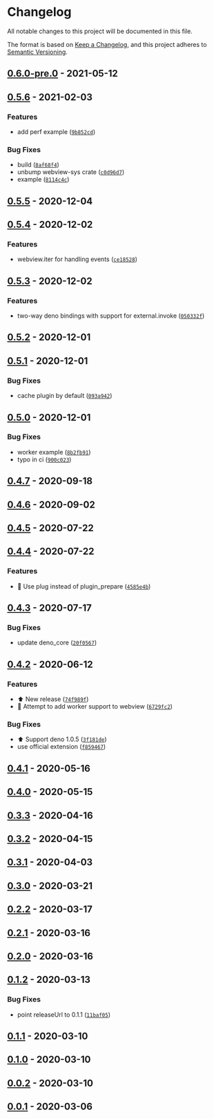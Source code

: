 # Changelog

All notable changes to this project will be documented in this file.

The format is based on [Keep a Changelog], and this project adheres to
[Semantic Versioning].

## [0.6.0-pre.0] - 2021-05-12

## [0.5.6] - 2021-02-03

### Features

- add perf example ([`9b852cd`])

### Bug Fixes

- build ([`8af68f4`])
- unbump webview-sys crate ([`c0d96d7`])
- example ([`8114c4c`])

## [0.5.5] - 2020-12-04

## [0.5.4] - 2020-12-02

### Features

- webview.iter for handling events ([`ce18528`])

## [0.5.3] - 2020-12-02

### Features

- two-way deno bindings with support for external.invoke ([`050332f`])

## [0.5.2] - 2020-12-01

## [0.5.1] - 2020-12-01

### Bug Fixes

- cache plugin by default ([`093a942`])

## [0.5.0] - 2020-12-01

### Bug Fixes

- worker example ([`8b2fb91`])
- typo in ci ([`900c023`])

## [0.4.7] - 2020-09-18

## [0.4.6] - 2020-09-02

## [0.4.5] - 2020-07-22

## [0.4.4] - 2020-07-22

### Features

- :electric_plug: Use plug instead of plugin_prepare ([`4585e4b`])

## [0.4.3] - 2020-07-17

### Bug Fixes

- update deno_core ([`20f0567`])

## [0.4.2] - 2020-06-12

### Features

- :arrow_up: New release ([`74f989f`])
- :construction: Attempt to add worker support to webview ([`6729fc2`])

### Bug Fixes

- :arrow_up: Support deno 1.0.5 ([`3f181de`])
- use official extension ([`f859467`])

## [0.4.1] - 2020-05-16

## [0.4.0] - 2020-05-15

## [0.3.3] - 2020-04-16

## [0.3.2] - 2020-04-15

## [0.3.1] - 2020-04-03

## [0.3.0] - 2020-03-21

## [0.2.2] - 2020-03-17

## [0.2.1] - 2020-03-16

## [0.2.0] - 2020-03-16

## [0.1.2] - 2020-03-13

### Bug Fixes

- point releaseUrl to 0.1.1 ([`11baf05`])

## [0.1.1] - 2020-03-10

## [0.1.0] - 2020-03-10

## [0.0.2] - 2020-03-10

## [0.0.1] - 2020-03-06

[keep a changelog]: https://keepachangelog.com/en/1.0.0/
[semantic versioning]: https://semver.org/spec/v2.0.0.html
[0.6.0-pre.0]: https://github.com/eliassjogreen/deno_webview/compare/0.5.6...0.6.0-pre.0
[0.5.6]: https://github.com/eliassjogreen/deno_webview/compare/0.5.5...0.5.6
[`9b852cd`]: https://github.com/eliassjogreen/deno_webview/commit/9b852cd13f8b2528896285db89f1ba12122ddfb4
[`8af68f4`]: https://github.com/eliassjogreen/deno_webview/commit/8af68f4adb75dd1467815accd641b450708eed00
[`c0d96d7`]: https://github.com/eliassjogreen/deno_webview/commit/c0d96d756dca3d5296c025d42367adf137f2d17c
[`8114c4c`]: https://github.com/eliassjogreen/deno_webview/commit/8114c4cb639ed7a9d55c970edab0c99e3281d3d9
[0.5.5]: https://github.com/eliassjogreen/deno_webview/compare/0.5.4...0.5.5
[0.5.4]: https://github.com/eliassjogreen/deno_webview/compare/0.5.3...0.5.4
[`ce18528`]: https://github.com/eliassjogreen/deno_webview/commit/ce18528abbdf1ac6df52e5272b6f56633cb36d73
[0.5.3]: https://github.com/eliassjogreen/deno_webview/compare/0.5.2...0.5.3
[`050332f`]: https://github.com/eliassjogreen/deno_webview/commit/050332f6362f58211002a8854740e8ee03e6092a
[0.5.2]: https://github.com/eliassjogreen/deno_webview/compare/0.5.1...0.5.2
[0.5.1]: https://github.com/eliassjogreen/deno_webview/compare/0.5.0...0.5.1
[`093a942`]: https://github.com/eliassjogreen/deno_webview/commit/093a94211a3be1123ab4f11e3803809048177f4c
[0.5.0]: https://github.com/eliassjogreen/deno_webview/compare/0.4.7...0.5.0
[`8b2fb91`]: https://github.com/eliassjogreen/deno_webview/commit/8b2fb913ae7abab5ea955f20d66d886352e29fa3
[`900c023`]: https://github.com/eliassjogreen/deno_webview/commit/900c02311f4e59d85209a72a2f18c0aee11dbb16
[0.4.7]: https://github.com/eliassjogreen/deno_webview/compare/0.4.6...0.4.7
[0.4.6]: https://github.com/eliassjogreen/deno_webview/compare/0.4.5...0.4.6
[0.4.5]: https://github.com/eliassjogreen/deno_webview/compare/0.4.4...0.4.5
[0.4.4]: https://github.com/eliassjogreen/deno_webview/compare/0.4.3...0.4.4
[`4585e4b`]: https://github.com/eliassjogreen/deno_webview/commit/4585e4b9e078bc5a734c6651f73821f2dde41cef
[0.4.3]: https://github.com/eliassjogreen/deno_webview/compare/0.4.2...0.4.3
[`20f0567`]: https://github.com/eliassjogreen/deno_webview/commit/20f05678e8765584fdf2f787ec9dfc82a3d86a05
[0.4.2]: https://github.com/eliassjogreen/deno_webview/compare/0.4.1...0.4.2
[`74f989f`]: https://github.com/eliassjogreen/deno_webview/commit/74f989f1777b9abfda8613bd28d2955b7723daf9
[`6729fc2`]: https://github.com/eliassjogreen/deno_webview/commit/6729fc2a0b9cf1919f5562eb5b09f6922df297de
[`3f181de`]: https://github.com/eliassjogreen/deno_webview/commit/3f181ded9aaccd017e72e6fba419af07b24861b3
[`f859467`]: https://github.com/eliassjogreen/deno_webview/commit/f859467bb009a174f9a65147b421da52c75980a5
[0.4.1]: https://github.com/eliassjogreen/deno_webview/compare/0.4.0...0.4.1
[0.4.0]: https://github.com/eliassjogreen/deno_webview/compare/0.3.3...0.4.0
[0.3.3]: https://github.com/eliassjogreen/deno_webview/compare/0.3.2...0.3.3
[0.3.2]: https://github.com/eliassjogreen/deno_webview/compare/0.3.1...0.3.2
[0.3.1]: https://github.com/eliassjogreen/deno_webview/compare/0.3.0...0.3.1
[0.3.0]: https://github.com/eliassjogreen/deno_webview/compare/0.2.2...0.3.0
[0.2.2]: https://github.com/eliassjogreen/deno_webview/compare/0.2.1...0.2.2
[0.2.1]: https://github.com/eliassjogreen/deno_webview/compare/0.2.0...0.2.1
[0.2.0]: https://github.com/eliassjogreen/deno_webview/compare/0.1.2...0.2.0
[0.1.2]: https://github.com/eliassjogreen/deno_webview/compare/0.1.1...0.1.2
[`11baf05`]: https://github.com/eliassjogreen/deno_webview/commit/11baf05dfdc1581f92533a7cb98f390ee11ef6ce
[0.1.1]: https://github.com/eliassjogreen/deno_webview/compare/0.1.0...0.1.1
[0.1.0]: https://github.com/eliassjogreen/deno_webview/compare/0.0.2...0.1.0
[0.0.2]: https://github.com/eliassjogreen/deno_webview/compare/0.0.1...0.0.2
[0.0.1]: https://github.com/eliassjogreen/deno_webview/compare/0.0.1
